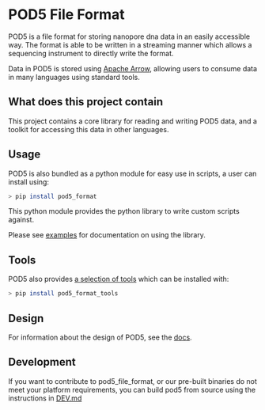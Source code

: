 POD5 File Format
===============

POD5 is a file format for storing nanopore dna data in an easily accessible way.
The format is able to be written in a streaming manner which allows a sequencing
instrument to directly write the format.

Data in POD5 is stored using [Apache Arrow](https://github.com/apache/arrow), allowing
users to consume data in many languages using standard tools.

What does this project contain
------------------------------

This project contains a core library for reading and writing POD5 data, and a toolkit for
accessing this data in other languages.


Usage
-----

POD5 is also bundled as a python module for easy use in scripts, a user can install using:

```bash
> pip install pod5_format
```

This python module provides the python library to write custom scripts against.

Please see [examples](./python/pod5_format/pod5_format/examples) for documentation on using the library.

Tools
-----

POD5 also provides [a selection of tools](./python/README.md) which can be installed with:

```bash
> pip install pod5_format_tools
```

Design
------

For information about the design of POD5, see the [docs](./docs/README.md).

Development
-----------

If you want to contribute to pod5_file_format, or our pre-built binaries do not meet your platform requirements, you can build pod5 from source using the instructions in [DEV.md](DEV.md)
